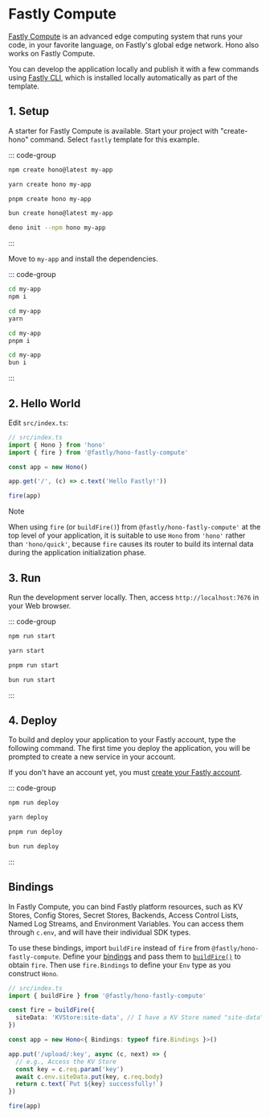 # Fastly Compute

[Fastly Compute](https://www.fastly.com/products/edge-compute) is an advanced edge computing system that runs your code, in your favorite language, on Fastly's global edge network. Hono also works on Fastly Compute.

You can develop the application locally and publish it with a few commands using [Fastly CLI](https://www.fastly.com/documentation/reference/tools/cli/), which is installed locally automatically as part of the template.

## 1. Setup

A starter for Fastly Compute is available.
Start your project with "create-hono" command.
Select `fastly` template for this example.

::: code-group

```sh [npm]
npm create hono@latest my-app
```

```sh [yarn]
yarn create hono my-app
```

```sh [pnpm]
pnpm create hono my-app
```

```sh [bun]
bun create hono@latest my-app
```

```sh [deno]
deno init --npm hono my-app
```

:::

Move to `my-app` and install the dependencies.

::: code-group

```sh [npm]
cd my-app
npm i
```

```sh [yarn]
cd my-app
yarn
```

```sh [pnpm]
cd my-app
pnpm i
```

```sh [bun]
cd my-app
bun i
```

:::

## 2. Hello World

Edit `src/index.ts`:

```ts
// src/index.ts
import { Hono } from 'hono'
import { fire } from '@fastly/hono-fastly-compute'

const app = new Hono()

app.get('/', (c) => c.text('Hello Fastly!'))

fire(app)
```

> [!NOTE]
> When using `fire` (or `buildFire()`) from `@fastly/hono-fastly-compute'` at the top level of your application, it is suitable to use `Hono` from `'hono'` rather than `'hono/quick'`, because `fire` causes its router to build its internal data during the application initialization phase.

## 3. Run

Run the development server locally. Then, access `http://localhost:7676` in your Web browser.

::: code-group

```sh [npm]
npm run start
```

```sh [yarn]
yarn start
```

```sh [pnpm]
pnpm run start
```

```sh [bun]
bun run start
```

:::

## 4. Deploy

To build and deploy your application to your Fastly account, type the following command. The first time you deploy the application, you will be prompted to create a new service in your account.

If you don't have an account yet, you must [create your Fastly account](https://www.fastly.com/signup/).

::: code-group

```sh [npm]
npm run deploy
```

```sh [yarn]
yarn deploy
```

```sh [pnpm]
pnpm run deploy
```

```sh [bun]
bun run deploy
```

:::

## Bindings

In Fastly Compute, you can bind Fastly platform resources, such as KV Stores, Config Stores, Secret Stores, Backends, Access Control Lists, Named Log Streams, and Environment Variables. You can access them through `c.env`, and will have their individual SDK types.

To use these bindings, import `buildFire` instead of `fire` from `@fastly/hono-fastly-compute`. Define your [bindings](https://github.com/fastly/compute-js-context?tab=readme-ov-file#typed-bindings-with-buildcontextproxy) and pass them to [`buildFire()`](https://github.com/fastly/hono-fastly-compute?tab=readme-ov-file#basic-example) to obtain `fire`. Then use `fire.Bindings` to define your `Env` type as you construct `Hono`.

```ts
// src/index.ts
import { buildFire } from '@fastly/hono-fastly-compute'

const fire = buildFire({
  siteData: 'KVStore:site-data', // I have a KV Store named "site-data"
})

const app = new Hono<{ Bindings: typeof fire.Bindings }>()

app.put('/upload/:key', async (c, next) => {
  // e.g., Access the KV Store
  const key = c.req.param('key')
  await c.env.siteData.put(key, c.req.body)
  return c.text(`Put ${key} successfully!`)
})

fire(app)
```
